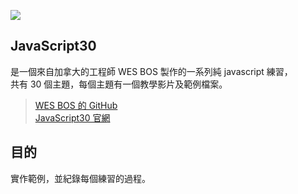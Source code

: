 ![](https://javascript30.com/images/JS3-social-share.png)

## JavaScript30

是一個來自加拿大的工程師 WES BOS 製作的一系列純 javascript 練習，  
共有 30 個主題，每個主題有一個教學影片及範例檔案。

> [WES BOS 的 GitHub](https://github.com/wesbos/JavaScript30)  
> [JavaScript30 官網](https://javascript30.com/)

## 目的

實作範例，並紀錄每個練習的過程。
